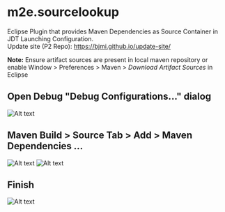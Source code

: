 # m2e.sourcelookup
Eclipse Plugin that provides Maven Dependencies as Source Container in JDT Launching Configuration.  
Update site (P2 Repo): https://bjmi.github.io/update-site/

**Note:** Ensure artifact sources are present in local maven repository or enable Window > Preferences > Maven > *Download Artifact Sources* in Eclipse
## Open Debug "Debug Configurations..." dialog
![Alt text](../gh-pages/images/launch-debug1.png?raw=true)
## Maven Build > Source Tab > Add > Maven Dependencies ...
![Alt text](../gh-pages/images/launch-debug2.png?raw=true)
![Alt text](../gh-pages/images/launch-debug3.png?raw=true)
## Finish
![Alt text](../gh-pages/images/launch-debug4.png?raw=true)
